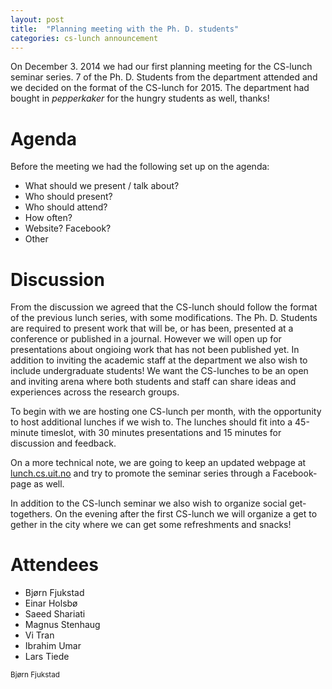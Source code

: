 ```yaml
---
layout: post
title:  "Planning meeting with the Ph. D. students" 
categories: cs-lunch announcement
---
```


On December 3. 2014 we had our first planning meeting for the CS-lunch seminar
series. 7 of the Ph. D. Students from the department attended and we decided on
the format of the CS-lunch for 2015. The department had bought in *pepperkaker*
for the hungry students as well, thanks! 


# Agenda

Before the meeting we had the following set up on the agenda: 

- What should we present / talk about? 
- Who should present? 
- Who should attend? 
- How often? 
- Website? Facebook? 
- Other

# Discussion 
From the discussion we agreed that the CS-lunch should follow the format of the
previous lunch series, with some modifications. The Ph. D. Students are required
to present work that will be, or has been, presented at a conference or
published in a journal. However we will open up for presentations about ongioing
work that has not been published yet. In addition to inviting the academic staff
at the department we also wish to include undergraduate students! We want the
CS-lunches to be an open and inviting arena where both students and staff can
share ideas and experiences across the research groups. 

To begin with we are hosting one CS-lunch per month, with the opportunity to
host additional lunches if we wish to. The lunches should fit into a 45-minute
timeslot, with 30 minutes presentations and 15 minutes for discussion and
feedback. 

On a more technical note, we are going to keep an updated webpage at
[lunch.cs.uit.no](http://lunch.cs.uit.no) and try to promote the seminar series
through a Facebook-page as well. 

In addition to the CS-lunch seminar we also wish to organize social
get-togethers. On the evening after the first CS-lunch we will organize a get to
gether in the city where we can get some refreshments and snacks! 

# Attendees 
- Bjørn Fjukstad
- Einar Holsbø
- Saeed Shariati
- Magnus Stenhaug
- Vi Tran
- Ibrahim Umar
- Lars Tiede 

<small>Bjørn Fjukstad <small>
